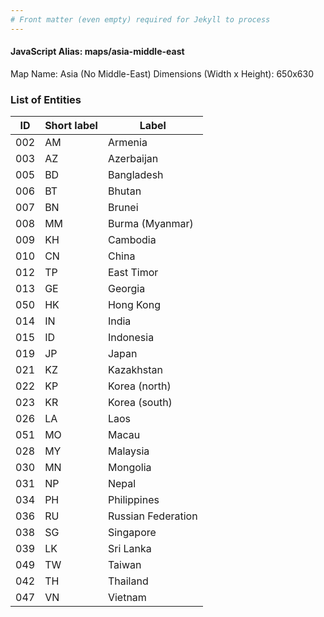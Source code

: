 ```yaml
---
# Front matter (even empty) required for Jekyll to process
---
```


#### JavaScript Alias: maps/asia-middle-east

Map Name: Asia (No Middle-East)
Dimensions (Width x Height): 650x630





### List of Entities

ID | Short label | Label
---|---|---|
002|AM|Armenia
003|AZ|Azerbaijan
005|BD|Bangladesh
006|BT|Bhutan
007|BN|Brunei
008|MM|Burma (Myanmar)
009|KH|Cambodia
010|CN|China
012|TP|East Timor
013|GE|Georgia
050|HK|Hong Kong
014|IN|India
015|ID|Indonesia
019|JP|Japan
021|KZ|Kazakhstan
022|KP|Korea (north)
023|KR|Korea (south)
026|LA|Laos
051|MO|Macau
028|MY|Malaysia
030|MN|Mongolia
031|NP|Nepal
034|PH|Philippines
036|RU|Russian Federation
038|SG|Singapore
039|LK|Sri Lanka
049|TW|Taiwan
042|TH|Thailand
047|VN|Vietnam

